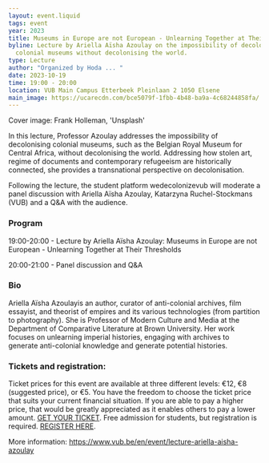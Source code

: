 ```yaml
---
layout: event.liquid
tags: event
year: 2023
title: Museums in Europe are not European - Unlearning Together at Their Thresholds
byline: Lecture by Ariella Aïsha Azoulay on the impossibility of decolonising
  colonial museums without decolonising the world.
type: Lecture
author: "Organized by Hoda ... "
date: 2023-10-19
time: 19:00 - 20:00
location: VUB Main Campus Etterbeek Pleinlaan 2 1050 Elsene
main_image: https://ucarecdn.com/bce5079f-1fbb-4b48-ba9a-4c68244858fa/
---
```

Cover image: Frank Holleman, 'Unsplash'

In this lecture, Professor Azoulay addresses the impossibility of decolonising colonial museums, such as the Belgian Royal Museum for Central Africa, without decolonising the world. Addressing how stolen art, regime of documents and contemporary refugeeism are historically connected, she provides a transnational perspective on decolonisation.

Following the lecture, the student platform wedecolonizevub will moderate a panel discussion with Ariella Aïsha Azoulay, Katarzyna Ruchel-Stockmans (VUB) and a Q&A with the audience. 

### **Program**

19:00-20:00 - Lecture by Ariella Aïsha Azoulay: Museums in Europe are not European - Unlearning Together at Their Thresholds



20:00-21:00 -  Panel discussion and Q&A

### Bio

Ariella Aïsha Azoulayis an author, curator of anti-colonial archives, film essayist, and theorist of empires and its various technologies (from partition to photography). She is Professor of Modern Culture and Media at the Department of Comparative Literature at Brown University. Her work focuses on unlearning imperial histories, engaging with archives to generate anti-colonial knowledge and generate potential histories.



### **Tickets and registration:**

Ticket prices for this event are available at three different levels: €12, €8 (suggested price), or €5. You have the freedom to choose the ticket price that suits your current financial situation. If you are able to pay a higher price, that would be greatly appreciated as it enables others to pay a lower amount. [GET YOUR TICKET](https://apps.ticketmatic.com/widgets/kaaitheater/flow/ticketsinfo?event=504622742823&l=nl&_ga=2.107072130.1849092022.1693986043-2143003370.1693986043#!/addtickets). Free admission for students, but registration is required. [REGISTER HERE](https://vrije-universiteit-brussel-vub.idloom.events/lecture-museums-in-europe-are-not-european-unlearning-imperial-plunder/register).

More information: <https://www.vub.be/en/event/lecture-ariella-aisha-azoulay>